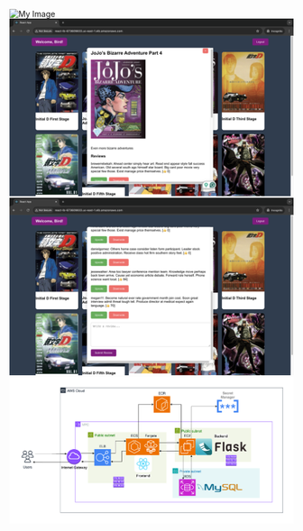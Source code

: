 ![My Image](screenshots/Screenshot1.png)
![My Image](screenshots/Screenshot2.png)
![My Image](screenshots/Screenshot3.png)
![My Image](screenshots/architecture.png)
